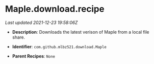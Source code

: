 # Maple.download.recipe

_Last updated 2021-12-23 19:58:06Z_

- **Description**: Downloads the latest verison of Maple from a local file share.

- **Identifier**: `com.github.mlbz521.download.Maple`

- **Parent Recipes**: `None`